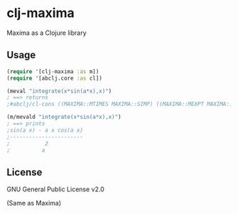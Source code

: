 # clj-maxima

Maxima as a Clojure library

## Usage

```clojure
(require '[clj-maxima :as m])
(require '[abclj.core :as cl])

(meval "integrate(x*sin(a*x),x)")
; ==> returns
;#abclj/cl-cons ((MAXIMA::MTIMES MAXIMA::SIMP) ((MAXIMA::MEXPT MAXIMA::SIMP) MAXIMA::$A -2) ((MAXIMA::MPLUS MAXIMA::SIMP) ((MAXIMA::MTIMES MAXIMA::SIMP) -1 MAXIMA::$A MAXIMA::$X ((MAXIMA::%COS MAXIMA::SIMP) ((MAXIMA::MTIMES MAXIMA::SIMP) MAXIMA::$A MAXIMA::$X))) ((MAXIMA::%SIN MAXIMA::SIMP) ((MAXIMA::MTIMES MAXIMA::SIMP) MAXIMA::$A MAXIMA::$X))))

(m/mevald "integrate(x*sin(a*x),x)")
; ==> prints 
;sin(a x) - a x cos(a x)
;-----------------------
;           2
;          a


```

## License

GNU General Public License v2.0

(Same as Maxima)
